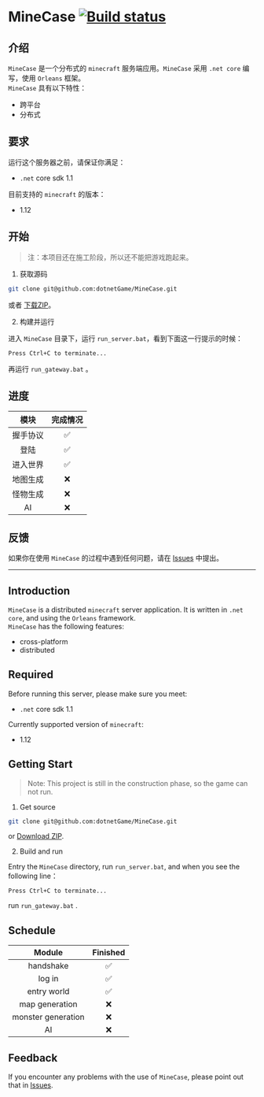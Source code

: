 MineCase
[![Build status](https://ci.appveyor.com/api/projects/status/w9h243k1lqee2ke5?svg=true)](https://ci.appveyor.com/project/sunnycase/minecase)
===

## 介绍
`MineCase` 是一个分布式的 `minecraft` 服务端应用。`MineCase` 采用 `.net core` 编写，使用 `Orleans` 框架。<br>
`MineCase` 具有以下特性：

* 跨平台
* 分布式

## 要求
运行这个服务器之前，请保证你满足：

* `.net` core sdk 1.1

目前支持的 `minecraft` 的版本：

* 1.12

## 开始

>注：本项目还在施工阶段，所以还不能把游戏跑起来。

1. 获取源码
```bash
git clone git@github.com:dotnetGame/MineCase.git
```
或者 [下载ZIP](https://github.com/dotnetGame/MineCase/archive/master.zip)。

2. 构建并运行

进入 `MineCase` 目录下，运行 `run_server.bat`，看到下面这一行提示的时候：
```
Press Ctrl+C to terminate...
```
再运行 `run_gateway.bat` 。

## 进度

| 模块 | 完成情况 |
|:---:|:---:|
|握手协议|:white_check_mark:|
|登陆|:white_check_mark:|
|进入世界|:white_check_mark:|
|地图生成|:x:|
|怪物生成|:x:|
|AI|:x:|

## 反馈

如果你在使用 `MineCase` 的过程中遇到任何问题，请在 [Issues](https://github.com/dotnetGame/MineCase/issues) 中提出。

***

## Introduction
`MineCase` is a distributed `minecraft` server application. It is written in `.net core`, and using the `Orleans` framework. <br>
`MineCase` has the following features:

* cross-platform
* distributed

## Required
Before running this server, please make sure you meet:

* `.net` core sdk 1.1

Currently supported version of `minecraft`:

* 1.12

## Getting Start

>Note: This project is still in the construction phase, so the game can not run.

1. Get source
```bash
git clone git@github.com:dotnetGame/MineCase.git
```
or [Download ZIP](https://github.com/dotnetGame/MineCase/archive/master.zip).

2. Build and run

Entry the `MineCase` directory, run `run_server.bat`, and when you see the following line：
```
Press Ctrl+C to terminate...
```
run `run_gateway.bat` .

## Schedule

|Module|Finished|
|:----:|:----:|
|handshake|:white_check_mark:|
|log in|:white_check_mark:|
|entry world|:white_check_mark:|
|map generation|:x:|
|monster generation|:x:|
|AI|:x:|

## Feedback
If you encounter any problems with the use of `MineCase`, please point out that in [Issues](https://github.com/dotnetGame/MineCase/issues).
